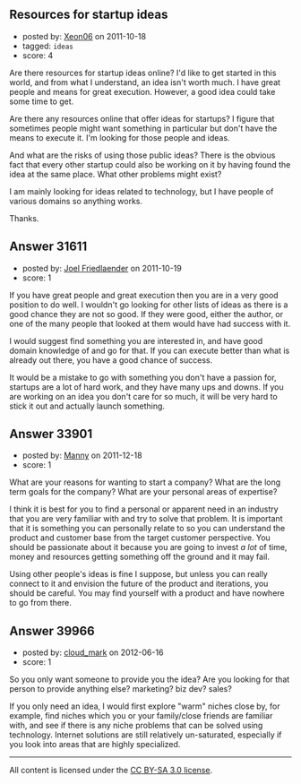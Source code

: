 ## Resources for startup ideas

- posted by: [Xeon06](https://stackexchange.com/users/-1/7330-xeon06) on 2011-10-18
- tagged: `ideas`
- score: 4

Are there resources for startup ideas online? I'd like to get started in this world, and from what I understand, an idea isn't worth much. I have great people and means for great execution. However, a good idea could take some time to get.

Are there any resources online that offer ideas for startups? I figure that sometimes people might want something in particular but don't have the means to execute it. I'm looking for those people and ideas.

And what are the risks of using those public ideas? There is the obvious fact that every other startup could also be working on it by having found the idea at the same place. What other problems might exist?

I am mainly looking for ideas related to technology, but I have people of various domains so anything works.

Thanks.


## Answer 31611

- posted by: [Joel Friedlaender](https://stackexchange.com/users/-1/5543-joel-friedlaender) on 2011-10-19
- score: 1

If you have great people and great execution then you are in a very good position to do well. I wouldn't go looking for other lists of ideas as there is a good chance they are not so good. If they were good, either the author, or one of the many people that looked at them would have had success with it.

I would suggest find something you are interested in, and have good domain knowledge of and go for that. If you can execute better than what is already out there, you have a good chance of success.

It would be a mistake to go with something you don't have a passion for, startups are a lot of hard work, and they have many ups and downs. If you are working on an idea you don't care for so much, it will be very hard to stick it out and actually launch something.


## Answer 33901

- posted by: [Manny](https://stackexchange.com/users/-1/15015-manny) on 2011-12-18
- score: 1

What are your reasons for wanting to start a company?  What are the long term goals for the company?  What are your personal areas of expertise?  

I think it is best for you to find a personal or apparent need in an industry that you are very familiar with and try to solve that problem.  It is important that it is something you can personally relate to so you can understand the product and customer base from the target customer perspective.  You should be passionate about it because you are going to invest *a lot* of time, money and resources getting something off the ground and it may fail.

Using other people's ideas is fine I suppose, but unless you can really connect to it and envision the future of the product and iterations, you should be careful.  You may find yourself with a product and have nowhere to go from there.


## Answer 39966

- posted by: [cloud_mark](https://stackexchange.com/users/-1/17649-cloud-mark) on 2012-06-16
- score: 1

So you only want someone to provide you the idea? Are you looking for that person to provide anything else? marketing? biz dev? sales? 

If you only need an idea, I would first explore "warm" niches close by, for example, find niches which you or your family/close friends are familiar with, and see if there is any niche problems that can be solved using technology. Internet solutions are still relatively un-saturated, especially if you look into areas that are highly specialized. 



---

All content is licensed under the [CC BY-SA 3.0 license](https://creativecommons.org/licenses/by-sa/3.0/).
